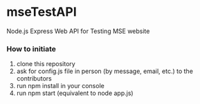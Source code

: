 # mseTestAPI
Node.js Express Web API for Testing MSE website

### How to initiate
1. clone this repository
2. ask for config.js file in person (by message, email, etc.) to the contributors
3. run npm install in your console
4. run npm start (equivalent to node app.js)